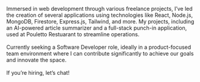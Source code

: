 Immersed in web development through various freelance projects, I’ve led the creation of several applications using technologies like React, Node.js, MongoDB, Firestore, Express.js, Tailwind, and more. My projects, including an AI-powered article summarizer and a full-stack punch-in application, used at Pouletto Restuarant to streamline operations. <br/>
 <br/>
Currently seeking a Software Developer role, ideally in a product-focused team environment where I can contribute significantly to achieve our goals and innovate the space. <br/>
 <br/>
If you’re hiring, let’s chat! 
